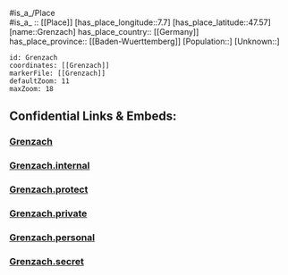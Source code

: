 ﻿---
location: [47.57,7.7] 
mapzoom: [7,12] 
mapmarker: city 
type: City
tags:
- geo/City


SpocWebEntityId: 30571
isDeleted: false
confidential: public

---
#is_a_/Place  
#is_a_ :: [[Place]] 
[has_place_longitude::7.7] 
[has_place_latitude::47.57] 
[name::Grenzach] 
has_place_country:: [[Germany]]  
has_place_province:: [[Baden-Wuerttemberg]] 
[Population::] 
[Unknown::] 


```leaflet
id: Grenzach
coordinates: [[Grenzach]] 
markerFile: [[Grenzach]] 
defaultZoom: 11 
maxZoom: 18
```


## Confidential Links & Embeds: 

### [Grenzach](/_public/Earth/Continent/Europe/Europe~Central/Germany/Germany~West/Baden-Wuerttemberg/counties~BW/Lörrach/cities~Lörrach/Grenzach-Wyhlen/City/Grenzach.md) 

### [Grenzach.internal](/_internal/Earth/Continent/Europe/Europe~Central/Germany/Germany~West/Baden-Wuerttemberg/counties~BW/Lörrach/cities~Lörrach/Grenzach-Wyhlen/City/Grenzach.internal.md) 

### [Grenzach.protect](/_protect/Earth/Continent/Europe/Europe~Central/Germany/Germany~West/Baden-Wuerttemberg/counties~BW/Lörrach/cities~Lörrach/Grenzach-Wyhlen/City/Grenzach.protect.md) 

### [Grenzach.private](/_private/Earth/Continent/Europe/Europe~Central/Germany/Germany~West/Baden-Wuerttemberg/counties~BW/Lörrach/cities~Lörrach/Grenzach-Wyhlen/City/Grenzach.private.md) 

### [Grenzach.personal](/_personal/Earth/Continent/Europe/Europe~Central/Germany/Germany~West/Baden-Wuerttemberg/counties~BW/Lörrach/cities~Lörrach/Grenzach-Wyhlen/City/Grenzach.personal.md) 

### [Grenzach.secret](/_secret/Earth/Continent/Europe/Europe~Central/Germany/Germany~West/Baden-Wuerttemberg/counties~BW/Lörrach/cities~Lörrach/Grenzach-Wyhlen/City/Grenzach.secret.md) 
